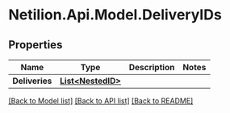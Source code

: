 # Netilion.Api.Model.DeliveryIDs
## Properties

Name | Type | Description | Notes
------------ | ------------- | ------------- | -------------
**Deliveries** | [**List&lt;NestedID&gt;**](NestedID.md) |  | 

[[Back to Model list]](../README.md#documentation-for-models) [[Back to API list]](../README.md#documentation-for-api-endpoints) [[Back to README]](../README.md)

